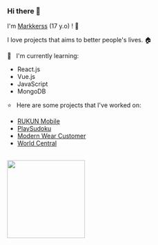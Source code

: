 ### Hi there 👋

I'm [Markkerss](https://b-marco-laju.vercel.app) (17 y.o) ! 🥳

I love projects that aims to better people's lives. 🏠

📃  &nbsp; I'm currently learning:
- React.js 
- Vue.js
- JavaScript
- MongoDB

⭐  &nbsp; Here are some projects that I've worked on:
- [RUKUN Mobile](https://expo.io/@markkerss/projects/rukun)
- [PlaySudoku](https://expo.io/@markkerss/projects/PlaySudoku)
- [Modern Wear Customer](https://modernwear-customerclient.web.app)
- [World Central](https://world-72194.web.app)
<br><br>

<img height="180em" src="https://github-readme-stats.vercel.app/api?username=markkerss&show_icons=true&card_width=400&hide_border=true&title_color=f4f4f4&icon_color=00d8fd&bg_color=0A1A2F&text_color=a3a8c3&hide=contribs" />
